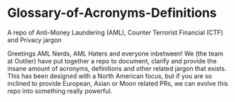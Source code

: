 # Glossary-of-Acronyms-Definitions
A repo of Anti-Money Laundering (AML), Counter Terrorist Financial (CTF) and Privacy jargon

Greetings AML Nerds, AML Haters and everyone inbetween! We (the team at Outlier) have put together a repo to document, clarify and provide the insane amount of acronyms, definitions and other related jargon that exists. This has been designed with a North American focus, but if you are so inclined to provide European, Asian or Moon related PRs, we can evolve this repo into something really powerful. 

